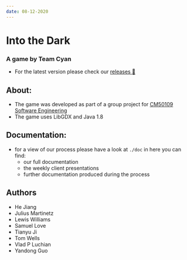 ```yaml
---
date: 08-12-2020
---
```




# Into the Dark

### A game by Team Cyan​ 

- For the latest version please check our [releases :rocket:](https://github.bath.ac.uk/Team-Cyan/Dungeon/releases)

## About:

- The game was developed as part of a group project for [CM50109 Software Engineering](https://moodle.bath.ac.uk/course/view.php?id=29708)
- The game uses LibGDX and Java 1.8

## Documentation:

- for a view of our process please have a look at  `./doc` in here you can find:
  - our full documentation
  - the weekly client presentations 
  - further documentation produced during the process

## Authors 

- He Jiang
- Julius Martinetz
- Lewis Williams
- Samuel Love
- Tianyu Ji
- Tom Wells
- Vlad P Luchian
- Yandong Guo
